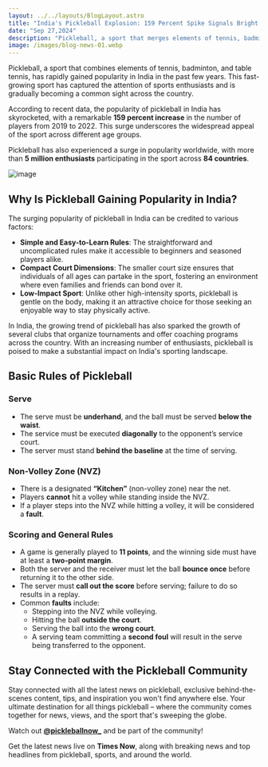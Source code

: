```yaml
---
layout: ../../layouts/BlogLayout.astro 
title: "India's Pickleball Explosion: 159 Percent Spike Signals Bright Future"
date: "Sep 27,2024"
description: "Pickleball, a sport that merges elements of tennis, badminton, and table tennis, has witnessed an extraordinary rise in popularity in India. Pickleball's appeal has surged globally, with over 5 million enthusiasts playing the sport across 84 countries."
image: /images/blog-news-01.webp
---
```



Pickleball, a sport that combines elements of tennis, badminton, and table tennis, has rapidly gained popularity in India in the past few years. This fast-growing sport has captured the attention of sports enthusiasts and is gradually becoming a common sight across the country.

According to recent data, the popularity of pickleball in India has skyrocketed, with a remarkable **159 percent increase** in the number of players from 2019 to 2022. This surge underscores the widespread appeal of the sport across different age groups.

Pickleball has also experienced a surge in popularity worldwide, with more than **5 million enthusiasts** participating in the sport across **84 countries**.

![image](https://static.tnn.in/thumb/msid-118082574,thumbsize-33420,width-1280,height-720,resizemode-75/118082574.jpg)

## Why Is Pickleball Gaining Popularity in India?

The surging popularity of pickleball in India can be credited to various factors:

- **Simple and Easy-to-Learn Rules**: The straightforward and uncomplicated rules make it accessible to beginners and seasoned players alike.
- **Compact Court Dimensions**: The smaller court size ensures that individuals of all ages can partake in the sport, fostering an environment where even families and friends can bond over it.
- **Low-Impact Sport**: Unlike other high-intensity sports, pickleball is gentle on the body, making it an attractive choice for those seeking an enjoyable way to stay physically active.

In India, the growing trend of pickleball has also sparked the growth of several clubs that organize tournaments and offer coaching programs across the country. With an increasing number of enthusiasts, pickleball is poised to make a substantial impact on India's sporting landscape.

## Basic Rules of Pickleball

### Serve
- The serve must be **underhand**, and the ball must be served **below the waist**.
- The service must be executed **diagonally** to the opponent’s service court.
- The server must stand **behind the baseline** at the time of serving.

### Non-Volley Zone (NVZ)
- There is a designated **“Kitchen”** (non-volley zone) near the net.
- Players **cannot** hit a volley while standing inside the NVZ.
- If a player steps into the NVZ while hitting a volley, it will be considered a **fault**.

### Scoring and General Rules
- A game is generally played to **11 points**, and the winning side must have at least a **two-point margin**.
- Both the server and the receiver must let the ball **bounce once** before returning it to the other side.
- The server must **call out the score** before serving; failure to do so results in a replay.
- Common **faults** include:
  - Stepping into the NVZ while volleying.
  - Hitting the ball **outside the court**.
  - Serving the ball into the **wrong court**.
  - A serving team committing a **second foul** will result in the serve being transferred to the opponent.

## Stay Connected with the Pickleball Community

Stay connected with all the latest news on pickleball, exclusive behind-the-scenes content, tips, and inspiration you won't find anywhere else. Your ultimate destination for all things pickleball – where the community comes together for news, views, and the sport that's sweeping the globe.

Watch out **[@pickleballnow_](https://www.timesnownews.com/sports/pickleball)** and be part of the community!

Get the latest news live on **Times Now**, along with breaking news and top headlines from pickleball, sports, and around the world.

